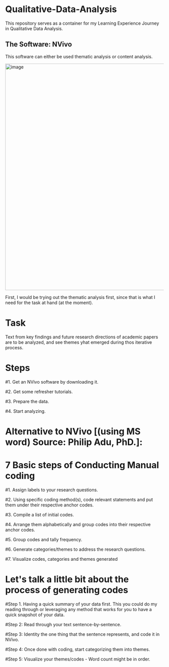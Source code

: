# Qualitative-Data-Analysis
This repository serves as a container for my Learning Experience Journey in Qualitative Data Analysis.


## The Software: NVivo
This software can either be used thematic analysis or content analysis.

<img width="720" alt="image" src="https://github.com/user-attachments/assets/8608ba1c-5580-4f73-8809-6c7bc847c557" />

First, I would be trying out the thematic analysis first, since that is what I need for the task at hand (at the moment).


# Task
Text from key findings and future research directions of academic papers are to be analyzed, and see themes yhat emerged during thos iterative process.

# Steps
#1. Get an NVivo software by downloading it.

#2. Get some refresher tutorials.

#3. Prepare the data.

#4. Start analyzing.


# Alternative to NVivo [(using MS word) Source: Philip Adu, PhD.]: 
# 7 Basic steps of Conducting Manual coding
#1. Assign labels to your research questions.



#2. Using specific coding method(s), code relevant statements and put them under their respective anchor codes.



#3. Compile a list of initial codes.



#4. Arrange them alphabetically and group codes into their respective anchor codes.



#5. Group codes and tally frequency.



#6. Generate categories/themes to address the research questions.

#7. Visualize codes, categories and themes generated


# Let's talk a little bit about the process of generating codes
#Step 1. Having a quick summary of your data first. This you could do my reading through or leveraging any method that works for you to have a quick snapshot of your data.

#Step 2: Read through your text sentence-by-sentence.

#Step 3: Identity the one thing that the sentence represents, and code it in NVivo.

#Step 4: Once done with coding, start categorizing them into themes.

#Step 5: Visualize your themes/codes - Word count might be in order.



